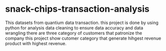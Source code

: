 # snack-chips-transaction-analysis
This datasets from quantium data transaction.
this project is done by using python for analysis
data cleaning to ensure data accuracy and data wrangling
there are three category of customers that  patronize the company
this project show cutomer category that generate hihgest revenue
product with highest revenue.
